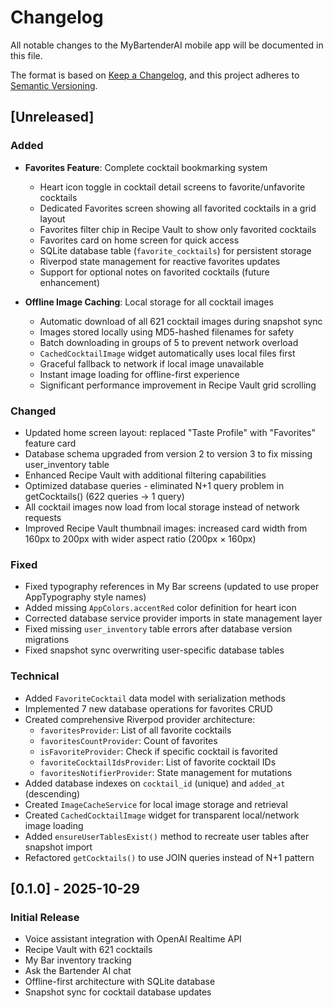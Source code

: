 # Changelog

All notable changes to the MyBartenderAI mobile app will be documented in this file.

The format is based on [Keep a Changelog](https://keepachangelog.com/en/1.0.0/),
and this project adheres to [Semantic Versioning](https://semver.org/spec/v2.0.0.html).

## [Unreleased]

### Added
- **Favorites Feature**: Complete cocktail bookmarking system
  - Heart icon toggle in cocktail detail screens to favorite/unfavorite cocktails
  - Dedicated Favorites screen showing all favorited cocktails in a grid layout
  - Favorites filter chip in Recipe Vault to show only favorited cocktails
  - Favorites card on home screen for quick access
  - SQLite database table (`favorite_cocktails`) for persistent storage
  - Riverpod state management for reactive favorites updates
  - Support for optional notes on favorited cocktails (future enhancement)

- **Offline Image Caching**: Local storage for all cocktail images
  - Automatic download of all 621 cocktail images during snapshot sync
  - Images stored locally using MD5-hashed filenames for safety
  - Batch downloading in groups of 5 to prevent network overload
  - `CachedCocktailImage` widget automatically uses local files first
  - Graceful fallback to network if local image unavailable
  - Instant image loading for offline-first experience
  - Significant performance improvement in Recipe Vault grid scrolling

### Changed
- Updated home screen layout: replaced "Taste Profile" with "Favorites" feature card
- Database schema upgraded from version 2 to version 3 to fix missing user_inventory table
- Enhanced Recipe Vault with additional filtering capabilities
- Optimized database queries - eliminated N+1 query problem in getCocktails() (622 queries → 1 query)
- All cocktail images now load from local storage instead of network requests
- Improved Recipe Vault thumbnail images: increased card width from 160px to 200px with wider aspect ratio (200px × 160px)

### Fixed
- Fixed typography references in My Bar screens (updated to use proper AppTypography style names)
- Added missing `AppColors.accentRed` color definition for heart icon
- Corrected database service provider imports in state management layer
- Fixed missing `user_inventory` table errors after database version migrations
- Fixed snapshot sync overwriting user-specific database tables

### Technical
- Added `FavoriteCocktail` data model with serialization methods
- Implemented 7 new database operations for favorites CRUD
- Created comprehensive Riverpod provider architecture:
  - `favoritesProvider`: List of all favorite cocktails
  - `favoritesCountProvider`: Count of favorites
  - `isFavoriteProvider`: Check if specific cocktail is favorited
  - `favoriteCocktailIdsProvider`: List of favorite cocktail IDs
  - `favoritesNotifierProvider`: State management for mutations
- Added database indexes on `cocktail_id` (unique) and `added_at` (descending)
- Created `ImageCacheService` for local image storage and retrieval
- Created `CachedCocktailImage` widget for transparent local/network image loading
- Added `ensureUserTablesExist()` method to recreate user tables after snapshot import
- Refactored `getCocktails()` to use JOIN queries instead of N+1 pattern

## [0.1.0] - 2025-10-29

### Initial Release
- Voice assistant integration with OpenAI Realtime API
- Recipe Vault with 621 cocktails
- My Bar inventory tracking
- Ask the Bartender AI chat
- Offline-first architecture with SQLite database
- Snapshot sync for cocktail database updates
